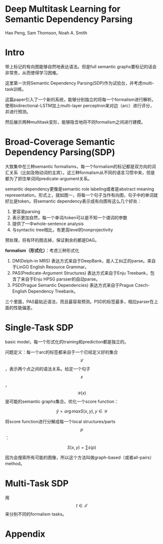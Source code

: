 # Deep Multitask Learning for Semantic Dependency Parsing

Hao Peng, Sam Thomson, Noah A. Smith

# Intro

带上标记的有向图能够自然地表达语法。但是full semantic graphs要标记的话会非常贵，从而使得学习困难。

这里第一次将Semantic Dependency Parsing(SDP)作为试验台，并考虑multi-task训练。

这篇paper引入了一个新的系统，能够分别独立的将每一个formalism进行解析。使用bidirectional-LSTM加上multi-layer perceptron来对边（arc）进行评分，并进行预测。

然后展示两种multitask变形，能够隐含地将不同formalism之间进行建模。

# Broad-Coverage Semantic Dependency Parsing(SDP)

大致集中在三种semantic formalisms，每一个formalism的标记都是双方向的词汇关系（比如及物动词的主宾）。这三种formalism从不同的语言习惯中来，但是都为了抓住单词间predicate-argument关系。

semantic dependency更像是semantic role labeling或者是abstract meaning representation。形式上，就如图一，将每一个句子当作有向图，句子中的单词就好比是token。将semantic dependency表示成有向图有这么几个好处：

1. 更容易parsing
2. 表示更加自然，每一个单词/token可以是不知一个谓词的参数
3. 提供了一中whole-sentence analysis
4. 与syntactic tree相比，有更高level的nonprojectivity

预处理，将有环的图去掉，保证剩余的都是DAG。

**formalism（形式化）**：考虑三种形式化

1. DM(Delph-in MRS) 表达方式来自于DeepBank，是人工纠正的parse。来自于LinGO English Resource Grammar。
2. PAS(Predicate-Argument Structures) 表达方式来自于Enju Treebank，包含了来自于Enju HPSG parsser的自动parse。
3. PSD(Prague Semantic Dependencies) 表达方式来自于Prague Czech-English Dependency Treebank。

三个里面，PAS最贴近语法，而且最容易预测。PSD的标签最多，相应parser在上面的性能偏差。

# Single-Task SDP

basic model，每一个形式化的training和prediction都是独立的。

问题定义：每一个arc的标签都来自于一个已经定义好的集合$$\mathcal{L}$$，表示两个点之间的语法关系。给定一个句子$$x$$，$$\mathcal{Y}(x)$$是可能的semantic graphs集合。优化一个score function：

$$\hat y = arg\,max S(x,y), \,y \in \mathcal{Y}$$

将score function进行分解成每一个local structures/parts $$p$$：

$$ S(x,y) = \sum s(p) $$

因为会搜索所有可能的图像，所以这个方法叫做graph-based（或者all-pairs） method。

# Multi-Task SDP

用$$t\in \mathcal{T}$$来分别不同的formalism tasks。

# Appendix

